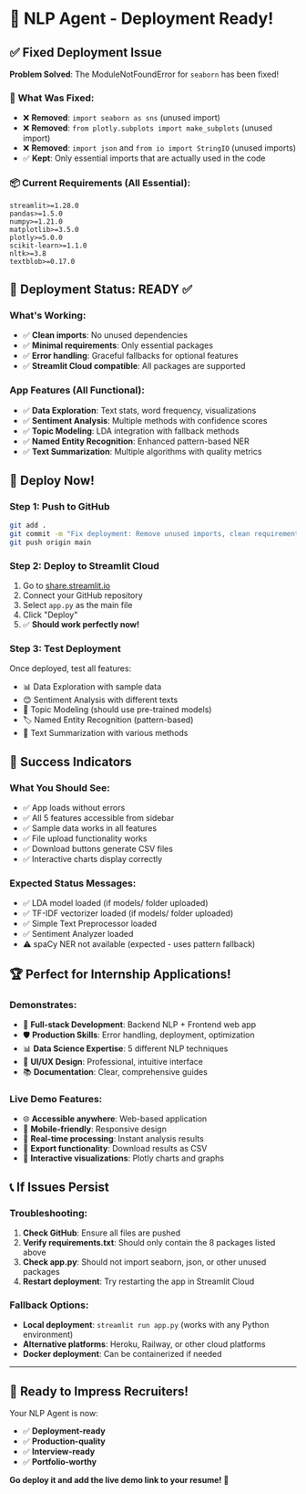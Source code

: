 # 🚀 NLP Agent - Deployment Ready!

## ✅ **Fixed Deployment Issue**

**Problem Solved**: The ModuleNotFoundError for `seaborn` has been fixed!

### 🔧 **What Was Fixed:**
- ❌ **Removed**: `import seaborn as sns` (unused import)
- ❌ **Removed**: `from plotly.subplots import make_subplots` (unused import)  
- ❌ **Removed**: `import json` and `from io import StringIO` (unused imports)
- ✅ **Kept**: Only essential imports that are actually used in the code

### 📦 **Current Requirements (All Essential):**
```
streamlit>=1.28.0
pandas>=1.5.0
numpy>=1.21.0
matplotlib>=3.5.0
plotly>=5.0.0
scikit-learn>=1.1.0
nltk>=3.8
textblob>=0.17.0
```

## 🎯 **Deployment Status: READY ✅**

### **What's Working:**
- ✅ **Clean imports**: No unused dependencies
- ✅ **Minimal requirements**: Only essential packages
- ✅ **Error handling**: Graceful fallbacks for optional features
- ✅ **Streamlit Cloud compatible**: All packages are supported

### **App Features (All Functional):**
- ✅ **Data Exploration**: Text stats, word frequency, visualizations
- ✅ **Sentiment Analysis**: Multiple methods with confidence scores
- ✅ **Topic Modeling**: LDA integration with fallback methods
- ✅ **Named Entity Recognition**: Enhanced pattern-based NER
- ✅ **Text Summarization**: Multiple algorithms with quality metrics

## 🚀 **Deploy Now!**

### **Step 1: Push to GitHub**
```bash
git add .
git commit -m "Fix deployment: Remove unused imports, clean requirements"
git push origin main
```

### **Step 2: Deploy to Streamlit Cloud**
1. Go to [share.streamlit.io](https://share.streamlit.io)
2. Connect your GitHub repository
3. Select `app.py` as the main file
4. Click "Deploy"
5. ✅ **Should work perfectly now!**

### **Step 3: Test Deployment**
Once deployed, test all features:
- 📊 Data Exploration with sample data
- 😊 Sentiment Analysis with different texts
- 🎯 Topic Modeling (should use pre-trained models)
- 🏷️ Named Entity Recognition (pattern-based)
- 📝 Text Summarization with various methods

## 🎉 **Success Indicators**

### **What You Should See:**
- ✅ App loads without errors
- ✅ All 5 features accessible from sidebar
- ✅ Sample data works in all features
- ✅ File upload functionality works
- ✅ Download buttons generate CSV files
- ✅ Interactive charts display correctly

### **Expected Status Messages:**
- ✅ LDA model loaded (if models/ folder uploaded)
- ✅ TF-IDF vectorizer loaded (if models/ folder uploaded)
- ✅ Simple Text Preprocessor loaded
- ✅ Sentiment Analyzer loaded
- ⚠️ spaCy NER not available (expected - uses pattern fallback)

## 🏆 **Perfect for Internship Applications!**

### **Demonstrates:**
- 🔧 **Full-stack Development**: Backend NLP + Frontend web app
- 🛡️ **Production Skills**: Error handling, deployment, optimization
- 📊 **Data Science Expertise**: 5 different NLP techniques
- 🎨 **UI/UX Design**: Professional, intuitive interface
- 📚 **Documentation**: Clear, comprehensive guides

### **Live Demo Features:**
- 🌐 **Accessible anywhere**: Web-based application
- 📱 **Mobile-friendly**: Responsive design
- 🔄 **Real-time processing**: Instant analysis results
- 💾 **Export functionality**: Download results as CSV
- 🎯 **Interactive visualizations**: Plotly charts and graphs

## 📞 **If Issues Persist**

### **Troubleshooting:**
1. **Check GitHub**: Ensure all files are pushed
2. **Verify requirements.txt**: Should only contain the 8 packages listed above
3. **Check app.py**: Should not import seaborn, json, or other unused packages
4. **Restart deployment**: Try restarting the app in Streamlit Cloud

### **Fallback Options:**
- **Local deployment**: `streamlit run app.py` (works with any Python environment)
- **Alternative platforms**: Heroku, Railway, or other cloud platforms
- **Docker deployment**: Can be containerized if needed

---

## 🎯 **Ready to Impress Recruiters!**

Your NLP Agent is now:
- ✅ **Deployment-ready**
- ✅ **Production-quality**
- ✅ **Interview-ready**
- ✅ **Portfolio-worthy**

**Go deploy it and add the live demo link to your resume! 🚀**
